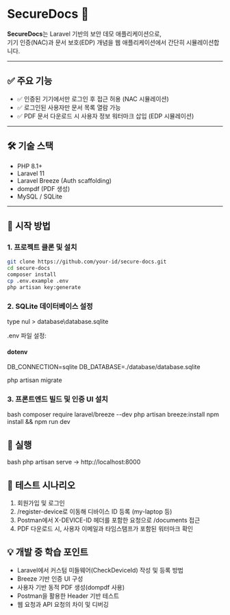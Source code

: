 # SecureDocs 🔐

**SecureDocs**는 Laravel 기반의 보안 데모 애플리케이션으로,  
기기 인증(NAC)과 문서 보호(EDP) 개념을 웹 애플리케이션에서 간단히 시뮬레이션합니다.

---

## ✅ 주요 기능

- ✅ 인증된 기기에서만 로그인 후 접근 허용 (NAC 시뮬레이션)
- ✅ 로그인된 사용자만 문서 목록 열람 가능
- ✅ PDF 문서 다운로드 시 사용자 정보 워터마크 삽입 (EDP 시뮬레이션)

---

## 🛠️ 기술 스택

- PHP 8.1+
- Laravel 11
- Laravel Breeze (Auth scaffolding)
- dompdf (PDF 생성)
- MySQL / SQLite

---

## 🚀 시작 방법

### 1. 프로젝트 클론 및 설치
```bash
git clone https://github.com/your-id/secure-docs.git
cd secure-docs
composer install
cp .env.example .env
php artisan key:generate
```

### 2. SQLite 데이터베이스 설정

type nul > database\database.sqlite

.env 파일 설정:
#### dotenv
DB_CONNECTION=sqlite
DB_DATABASE=./database/database.sqlite

php artisan migrate

### 3. 프론트엔드 빌드 및 인증 UI 설치
bash
composer require laravel/breeze --dev
php artisan breeze:install
npm install && npm run dev

## 🚀 실행
bash
php artisan serve
→ http://localhost:8000

## 🧪 테스트 시나리오
1. 회원가입 및 로그인
2. /register-device로 이동해 디바이스 ID 등록 (my-laptop 등)
3. Postman에서 X-DEVICE-ID 헤더를 포함한 요청으로 /documents 접근
4. PDF 다운로드 시, 사용자 이메일과 타임스탬프가 포함된 워터마크 확인

## 💡 개발 중 학습 포인트
- Laravel에서 커스텀 미들웨어(CheckDeviceId) 작성 및 등록 방법
- Breeze 기반 인증 UI 구성
- 사용자 기반 동적 PDF 생성(dompdf 사용)
- Postman을 활용한 Header 기반 테스트
- 웹 요청과 API 요청의 차이 및 디버깅
